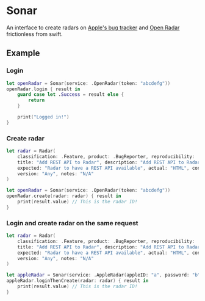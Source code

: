 # Sonar

An interface to create radars on [Apple's bug tracker](https://radar.apple.com)
and [Open Radar](https://openradar.appspot.com/) frictionless from swift.

## Example

### Login

```swift
let openRadar = Sonar(service: .OpenRadar(token: "abcdefg"))
openRadar.login { result in
    guard case let .Success = result else {
        return
    }

    print("Logged in!")
}
```

### Create radar

```swift
let radar = Radar(
    classification: .Feature, product: .BugReporter, reproducibility: .Always,
    title: "Add REST API to Radar", description: "Add REST API to Radar", steps: "N/A",
    expected: "Radar to have a REST API available", actual: "HTML", configuration: "N/A",
    version: "Any", notes: "N/A"
)

let openRadar = Sonar(service: .OpenRadar(token: "abcdefg"))
openRadar.create(radar: radar) { result in
    print(result.value) // This is the radar ID!
}
```

### Login and create radar on the same request

```swift
let radar = Radar(
    classification: .Feature, product: .BugReporter, reproducibility: .Always,
    title: "Add REST API to Radar", description: "Add REST API to Radar", steps: "N/A",
    expected: "Radar to have a REST API available", actual: "HTML", configuration: "N/A",
    version: "Any", notes: "N/A"
)

let appleRadar = Sonar(service: .AppleRadar(appleID: "a", password: "b"))
appleRadar.loginThenCreate(radar: radar) { result in
    print(result.value) // This is the radar ID!
}
```
